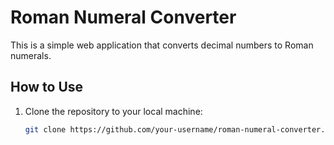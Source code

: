 # Roman Numeral Converter

This is a simple web application that converts decimal numbers to Roman numerals.

## How to Use

1. Clone the repository to your local machine:

   ```bash
   git clone https://github.com/your-username/roman-numeral-converter.git
   ```
